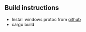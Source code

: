 ## Build instructions


- Install windows protoc from [github](https://github.com/protocolbuffers/protobuf/releases)
- cargo build